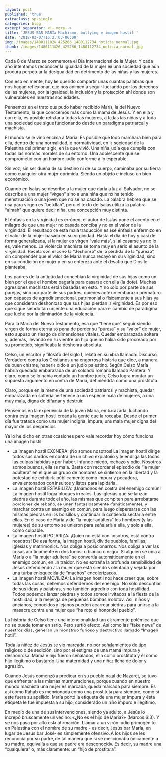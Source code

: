```yaml
---
layout: post
published: 'true'
extraclass: sp-single
categories: blog
excerpt_separator: <!--more-->
title: 'JESUS BAR MARÍA Machismo, bullying e imagen hostil '
date: '2018-03-07T16:21:03-06:00'
img: /images/1480111826_425266_1480112734_noticia_normal.jpg
thumb: /images/1480111826_425266_1480112734_noticia_normal.jpg
---
```

Cada 8 de Marzo se conmemora el Día Internacional de la Mujer. Y cada año intentamos reconocer la igualdad de la mujer en una sociedad que aún procura perpetuar la desigualdad en detrimento de las niñas y las mujeres.

Con eso en mente, hoy he querido compartir unas cuantas palabras que nos hagan reflexionar, que nos animen a seguir luchando por los derechos de las mujeres, por la igualdad, la inclusión y la protección ahí donde son vulnerables en nuestras sociedades. 

Pensemos en el trato que pudo haber recibido María, la del Nuevo Testamento, la que conocemos más como la mamá de Jesús.  Y en ella y con ella, es posible retratar a todas las mujeres, a todas las niñas y a toda una sociedad que sigue funcionando desde un paradigma patriarcal y machista. 

El mundo se le vino encima a María.  Es posible que todo marchara bien para ella, dentro de una normalidad, o normatividad, en la sociedad de la Palestina del primer siglo, en la que vivió.  Una niña judía que cumplía con todas las normas morales de su entorno. Una adolescente que se comprometió con un hombre judío conforme a lo esperable.  

Sin voz, sin ser dueña de su destino ni de su cuerpo, caminaba por su tierra como cualquier otra mujer oprimida. Siendo un objeto e incluso un bien económico.

Cuando en Isaías se describe a la mujer que daría a luz al Salvador, no se describe a una mujer “virgen” sino a una niña que no ha tenido menstruación o una joven que no se ha casado. La palabra hebrea que se usa para virgen es “betullah”, pero el texto de Isaías utiliza la palabra “almah” que quiere decir niña, una concepción muy distinta.

El énfasis en la virginidad es erróneo, el autor de Isaías pone el acento en el milagro de que una mujer no casada conciba y no en el valor de la virginidad. El resultado de esta mala traducción es ese énfasis enfermizo en el valor de la mujer basado en su virginidad. Hasta el día de hoy y casi de forma generalizada,  si la mujer es virgen “vale más”, si al casarse ya no lo es, vale menos.  La violencia machista se toma muy en serio el asunto de la virginidad. Recela con encono la “deshonra” de la pérdida de la “pureza”, sin comprender que el valor de María nunca recayó en su virginidad, sino en su condición de mujer y en su entereza ante el desafío que Dios le planteaba. 

Los padres de la antigüedad concebían la virginidad de sus hijas como un bien por el que el hombre pagaría para casarse con ella (la dote). Muchas agresiones machistas están basadas en esto. Y no solo por parte de sus parejas, sino por parte de sus padres, quienes ante un embarazo prematuro son capaces de agredir emocional, patrimonial o físicamente a sus hijas ya que consideran deshonroso que sus hijas pierdan la virginidad.  Es por eso que sigue siendo tan urgente una educación para el cambio de paradigma que luche por la eliminación de la violencia. 

Para la María del Nuevo Testamento, esa que “tiene que” seguir siendo virgen de forma eterna so pena de perder su “pureza” y su “valor” de mujer, esto supuso un riesgo de dimensiones vitales.  Quedar embarazada soltera y, además, llevando en su vientre un hijo que no había sido procreado por su prometido, significaba la deshonra absoluta. 

Celso, un escritor y filósofo del siglo I, relata en su obra llamada: Discurso Verdadero contra los Cristianos una engorrosa historia que dice, a manera de buen chisme, haberle oído a un judío palestino. Según Celso María habría quedado embarazada de un soldado romano llamado Pantera.  Y claro, como se lo había contado un hombre judío, Celso logra montar un supuesto argumento en contra de María, definiéndola como una prostituta.

Claro, porque en la mente de una sociedad patriarcal y machista, quedar embarazada en soltería pertenece a una especie mala de mujeres, a una muy mala, digna de difamar y destruir.  

Pensemos en la experiencia de la joven María, embarazada, luchando contra esta imagen hostil creada la gente que la rodeaba.  Desde el primer día fue tratada como una mujer indigna, impura, una mala mujer digna del mayor de los desprecios.  

Ya lo he dicho en otras ocasiones pero vale recordar hoy cómo funciona una imagen hostil: 

* La imagen hostil EXONERA: ¡No somos nosotros! La imagen hostil dirige todos sus dardos en contra de un chivo expiatorio y le endilga las todas las culpas habidas y por haber. Infunde miedo, rechazo y odio.  Nosotros somos buenos, ella es mala. Basta con recordar el episodio de “la mujer adúltera” en el que un grupo de hombres se sintieron en la libertad y la potestad de exhibirla públicamente como impura y pecadora, envalentonados con insultos y listos para lapidarla. 
* La imagen hostil ESTABILIZA: ¡Unámonos en contra del enemigo común! La imagen hostil logra bloques irreales. Las iglesias que se lanzan piedras durante todo el año, las mismas que compiten para arrebatarse porciones de rebaño, se unen fantasiosamente (fanáticamente), y marchar contra un enemigo en común, para luego dispersarse con las mismas piedras en los bolsillos y continuar la contienda sectaria entre ellas.  En el caso de María y de “la mujer adúltera” los hombres (y las mujeres) de su entorno se unieron para señalarla a ella, y solo a ella, como culpable. 
* La imagen hostil POLARIZA: ¡Quien no está con nosotros, está contra nosotros! De esa forma, la imagen hostil, divide pueblos, familias, iglesias y matrimonios. Nos obliga a posicionarnos. Nos obliga a ver las cosas acríticamente en dos tonos: o blanco o negro.  Si alguien se unía a María o a “la mujer adultera” se convertía automáticamente en el enemigo común, en un traidor.  No es extraña la profunda sensibilidad de Jesús defendiendo a la mujer que está siendo violentada y vejada por una turba enloquecida de “machos” encolerizados. 
* La imagen hostil MOVILIZA: La imagen hostil nos hace creer que, sobre todas las cosas, debemos defendernos del enemigo. No solo desconfiar de sus ideas y palabras, sino también agredirlo con toda hostilidad. Todos podemos lanzar piedras y todos somos invitados a la fiesta de la hostilidad, a la mejenga de pequeñas bombas molotov. Así, niños y ancianos, conocidos y lejanos pueden acarrear piedras para unirse a la masacre contra una mujer que “ha roto el honor del pueblo”. 

La historia de Celso tiene una intencionalidad tan claramente polémica que no se puede tomar en serio.  Pero surtió efecto. Así como las “fake news” de nuestros días, generan un monstruo furioso y destructivo llamado “Imagen hotil”.

Toda la niñez de Jesús se vio marcada, no por señalamientos de tipo religioso o de sedición, sino por el estigma de una mamá impura y deshonrosa.  Mamá e hijo fueron señalados, ella como prostituta y él como hijo ilegítimo o bastardo.  Una maternidad y una niñez llena de dolor y agresión. 

Cuando Jesús comenzó a predicar en su pueblo natal de Nazaret, se tuvo que enfrentar a las mismas murmuraciones, porque cuando en nuestro mundo machista una mujer es marcada, queda marcada para siempre. Es así como Rahab es mencionada como una prostituta para siempre, como si este fuera su apellido. María portó la etiqueta de una mujer impura y ésta etiqueta le fue impuesta a su hijo, considerado un niño impuro e ilegítimo. 

En medio de una de sus intervenciones, siendo ya adulto, a Jesús lo increpó bruscamente un vecino: «¿No es el hijo de María?» (Marcos 6:3).  Y se nos pasa por alto esta afirmación. Llamar a un varón judío primogénito en Palestina con el nombre de su madre - es decir, Jesús bar María, en lugar de Jesús bar José- es simplemente ofensivo. A los hijos se les reconocía por su padre, de tal manera que si se mencionaba únicamente a su madre, equivalía a que su padre era desconocido. Es decir, su madre una “cualquiera” o, más claramente: un “hijo de prostituta”.
